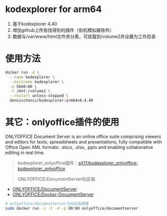 # kodexplorer for arm64

1. 基于kodexplorer 4.40
2. 增加github上所有找得到的插件（街机模拟器除外）
3. 数据与/var/www/html文件夹分离，可挂载到/volume2并设置为工作目录

# 使用方法

```bash
docker run -d \
  --name kodexplorer \
  --hostname kodexplorer \
  -p 5660:80 \
  -v /mnt:/volume2 \
  --restart unless-stopped \
  dennischancs/kodexplorer:arm64v8-4.40
```

# 其它：onlyoffice插件的使用
ONLYOFFICE Document Server is an online office suite comprising viewers and editors for texts, spreadsheets and presentations, fully compatible with Office Open XML formats: .docx, .xlsx, .pptx and enabling collaborative editing in real time.

> kodexplorer_onlyoffice插件：[sit17/kodexplorer_onlyoffice: kodexplorer_onlyoffice](https://github.com/sit17/kodexplorer_onlyoffice)

> ONLYOFFICE/DocumentServer社区版
* [ONLYOFFICE/DocumentServer](https://github.com/ONLYOFFICE/DocumentServer)
* [ONLYOFFICE/Docker-DocumentServer](https://github.com/ONLYOFFICE/Docker-DocumentServer)

```bash
# onlyoffice/documentserver为社区版镜像
sudo docker run -i -t -d -p 80:80 onlyoffice/documentserver
```
